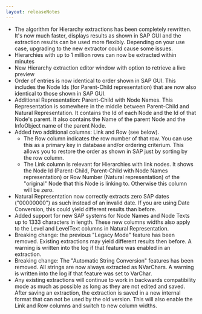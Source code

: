 ```yaml
---
layout: releaseNotes
---
```


* The algorithm for Hierarchy extractions has been completely rewritten. It's now much faster, displays results as shown in SAP GUI and the extraction results can be used more flexibly. Depending on your use case, upgrading to the new extractor could cause some issues.
* Hierarchies with up to 1 million rows can now be extracted within minutes
* New Hierarchy extraction editor window with option to retrieve a live preview
* Order of entries is now identical to order shown in SAP GUI. This includes the Node Ids (for Parent-Child representation) that are now also identical to those shown in SAP GUI.
* Additional Representation: Parent-Child with Node Names. This Representation is somewhere in the middle between Parent-Child and Natural Representation. It contains the Id of each Node and the Id of that Node's parent. It also contains the Name of the parent Node and the InfoObject name of the parent Node.
* Added two additional columns: Link and Row (see below).
  * The Row column indicates the row number of that row. You can use this as a primary key in database and/or ordering criterium. This allows you to restore the order as shown in SAP just by sorting by the row column.
  * The Link column is relevant for Hierarchies with link nodes. It shows the Node Id (Parent-Child, Parent-Child with Node Names representation) or Row Number (Natural representation) of the "original" Node that this Node is linking to. Otherwise this column will be zero.
* Natural Representation now correctly extracts zero SAP dates ("00000000") as such instead of an invalid date. If you are using Date Conversion, this could yield different results than before.
* Added support for new SAP systems for Node Names and Node Texts up to 1333 characters in length. These new columns widths also apply to the Level and LevelText columns in Natural Representation.
* Breaking change: the previous "Legacy Mode" feature has been removed. Existing extractions may yield different results then before. A warning is written into the log if that feature was enabled in an extraction.
* Breaking change: The "Automatic String Conversion" features has been removed. All strings are now always extracted as NVarChars. A warning is written into the log if that feature was set to VarChar.
* Any existing extractions will continue to work in backwards compatibility mode as much as possible as long as they are not edited and saved. After saving an extraction, the extraction is saved in a new internal format that can not be used by the old version. This will also enable the Link and Row columns and switch to new column widths.